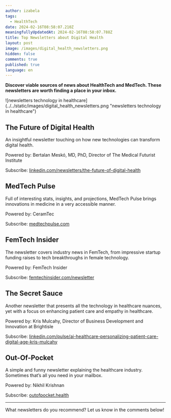 ```yaml
---
author: izabela
tags:
  - HealthTech
date: 2024-02-16T08:58:07.210Z
meaningfullyUpdatedAt: 2024-02-16T08:58:07.788Z
title: Top Newsletters about Digital Health
layout: post
image: /images/digital_health_newsletters.png
hidden: false
comments: true
published: true
language: en
---
```

**Discover viable sources of news about HealthTech and MedTech. These newsletters are worth finding a place in your inbox.**

<div className="image">![newsletters technology in healthcare](../../static/images/digital_health_newsletters.png "newsletters technology in healthcare")</div>

## The Future of Digital Health

An insightful newsletter touching on how new technologies can transform digital health.

Powered by: Bertalan Meskó, MD, PhD, Director of The Medical Futurist Institute

Subscribe: [linkedin.com/newsletters/the-future-of-digital-health](https://www.linkedin.com/newsletters/the-future-of-digital-health-6501324601757442048/)

## MedTech Pulse

Full of interesting stats, insights, and projections, MedTech Pulse brings innovations in medicine in a very accessible manner.

Powered by: CeramTec

Subscribe: [medtechpulse.com](https://www.medtechpulse.com/)

## FemTech Insider

The newsletter covers industry news in FemTech, from impressive startup funding raises to tech breakthroughs in female technology.

Powered by: FemTech Insider

Subscribe: [femtechinsider.com/newsletter](https://femtechinsider.com/newsletter/)

## The Secret Sauce

Another newsletter that presents all the technology in healthcare nuances, yet with a focus on enhancing patient care and empathy in healthcare.

Powered by: Kris Mulcahy, Director of Business Development and Innovation at Brightisle

Subscribe: [linkedin.com/pulse/ai-healthcare-personalizing-patient-care-digital-age-kris-mulcahy](https://www.linkedin.com/pulse/ai-healthcare-personalizing-patient-care-digital-age-kris-mulcahy-iyr5e/?trackingId=%2FI5K%2FtuVTiaImPWXOV%2BvPQ%3D%3D)

## Out-Of-Pocket

A simple and funny newsletter explaining the healthcare industry. Sometimes that’s all you need in your mailbox.

Powered by: Nikhil Krishnan

Subscribe: [outofpocket.health](https://www.outofpocket.health/)

- - -

What newsletters do you recommend? Let us know in the comments below!